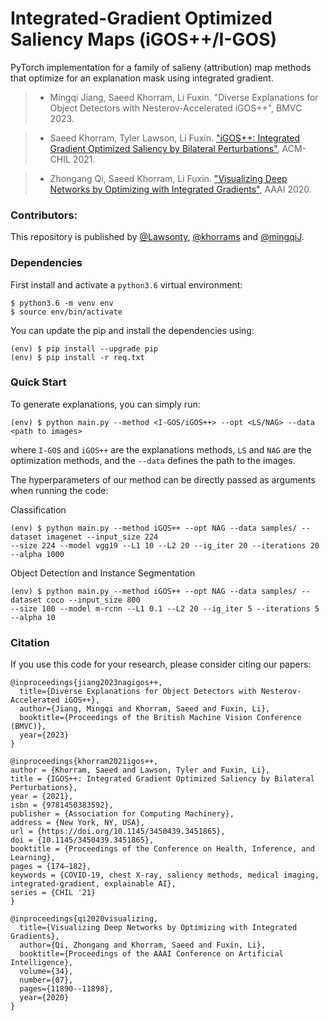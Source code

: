 # Integrated-Gradient Optimized Saliency Maps (iGOS++/I-GOS)
PyTorch implementation for a family of salieny (attribution) map methods that optimize for an explanation mask using integrated gradient. 

>* Mingqi Jiang, Saeed Khorram, Li Fuxin. "Diverse Explanations for Object Detectors with Nesterov-Accelerated iGOS++", BMVC 2023.

>* Saeed Khorram, Tyler Lawson, Li Fuxin. ["iGOS++: Integrated Gradient Optimized Saliency by Bilateral Perturbations"](https://arxiv.org/pdf/2012.15783.pdf), ACM-CHIL 2021.

>* Zhongang Qi, Saeed Khorram, Li Fuxin. ["Visualizing Deep Networks by Optimizing with Integrated Gradients"](https://aaai.org/ojs/index.php/AAAI/article/view/6863/6717), AAAI 2020.

### Contributors: 
This repository is published by [@Lawsonty](https://github.com/Lawsonty/), [@khorrams](https://github.com/khorrams/) and [@mingqiJ](https://github.com/mingqiJ/). 


### Dependencies

 
First install and activate a `python3.6` virtual environment:

```
$ python3.6 -m venv env
$ source env/bin/activate
```
You can update the pip and install the dependencies using:
```
(env) $ pip install --upgrade pip
(env) $ pip install -r req.txt
```

### Quick Start
To generate explanations, you can simply run:
```
(env) $ python main.py --method <I-GOS/iGOS++> --opt <LS/NAG> --data <path to images> 
```
where `I-GOS` and `iGOS++` are the explanations methods, `LS` and `NAG` are the optimization methods, and the `--data` defines the path to the images.

The hyperparameters of our method can be directly passed as arguments when running the code:

Classification
```
(env) $ python main.py --method iGOS++ --opt NAG --data samples/ --dataset imagenet --input_size 224
--size 224 --model vgg19 --L1 10 --L2 20 --ig_iter 20 --iterations 20 --alpha 1000 
```

Object Detection and Instance Segmentation
```
(env) $ python main.py --method iGOS++ --opt NAG --data samples/ --dataset coco --input_size 800
--size 100 --model m-rcnn --L1 0.1 --L2 20 --ig_iter 5 --iterations 5 --alpha 10 
```
 
### Citation
If you use this code for your research, please consider citing our papers:

```
@inproceedings{jiang2023nagigos++,
  title={Diverse Explanations for Object Detectors with Nesterov-Accelerated iGOS++},
  author={Jiang, Mingqi and Khorram, Saeed and Fuxin, Li},
  booktitle={Proceedings of the British Machine Vision Conference (BMVC)},
  year={2023}
}
```

```
@inproceedings{khorram2021igos++,
author = {Khorram, Saeed and Lawson, Tyler and Fuxin, Li},
title = {IGOS++: Integrated Gradient Optimized Saliency by Bilateral Perturbations},
year = {2021},
isbn = {9781450383592},
publisher = {Association for Computing Machinery},
address = {New York, NY, USA},
url = {https://doi.org/10.1145/3450439.3451865},
doi = {10.1145/3450439.3451865},
booktitle = {Proceedings of the Conference on Health, Inference, and Learning},
pages = {174–182},
keywords = {COVID-19, chest X-ray, saliency methods, medical imaging, integrated-gradient, explainable AI},
series = {CHIL '21}
}
```

```
@inproceedings{qi2020visualizing,
  title={Visualizing Deep Networks by Optimizing with Integrated Gradients},
  author={Qi, Zhongang and Khorram, Saeed and Fuxin, Li},
  booktitle={Proceedings of the AAAI Conference on Artificial Intelligence},
  volume={34},
  number={07},
  pages={11890--11898},
  year={2020}
}
```

